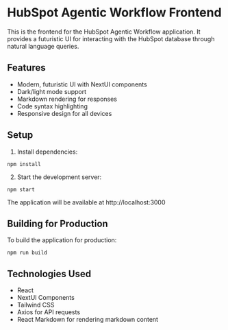 # HubSpot Agentic Workflow Frontend

This is the frontend for the HubSpot Agentic Workflow application. It provides a futuristic UI for interacting with the HubSpot database through natural language queries.

## Features

- Modern, futuristic UI with NextUI components
- Dark/light mode support
- Markdown rendering for responses
- Code syntax highlighting
- Responsive design for all devices

## Setup

1. Install dependencies:
```
npm install
```

2. Start the development server:
```
npm start
```

The application will be available at http://localhost:3000

## Building for Production

To build the application for production:
```
npm run build
```

## Technologies Used

- React
- NextUI Components
- Tailwind CSS
- Axios for API requests
- React Markdown for rendering markdown content
